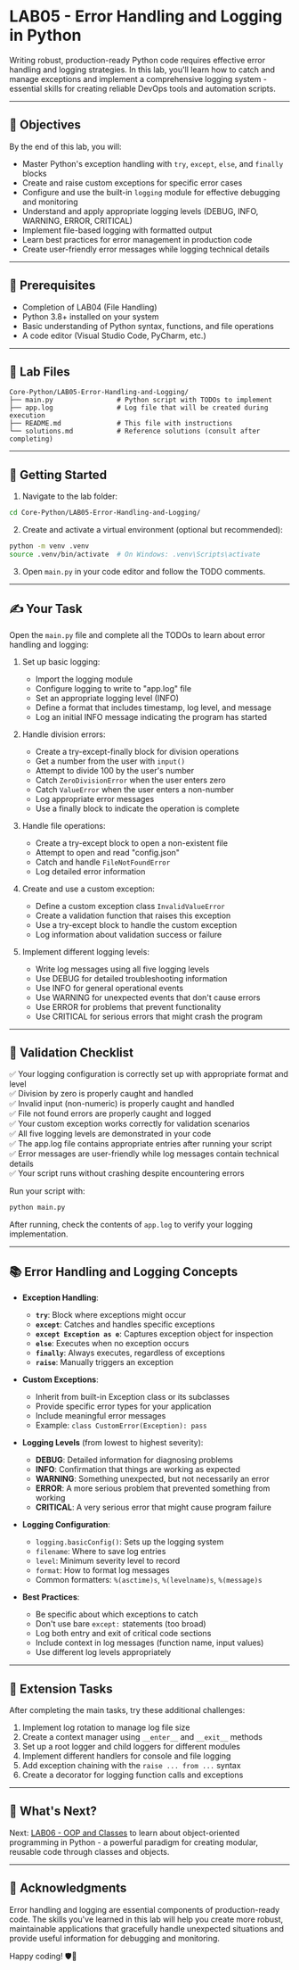 # LAB05 - Error Handling and Logging in Python

Writing robust, production-ready Python code requires effective error handling and logging strategies. In this lab, you'll learn how to catch and manage exceptions and implement a comprehensive logging system - essential skills for creating reliable DevOps tools and automation scripts.

---

## 🎯 Objectives

By the end of this lab, you will:
- Master Python's exception handling with `try`, `except`, `else`, and `finally` blocks
- Create and raise custom exceptions for specific error cases
- Configure and use the built-in `logging` module for effective debugging and monitoring
- Understand and apply appropriate logging levels (DEBUG, INFO, WARNING, ERROR, CRITICAL)
- Implement file-based logging with formatted output
- Learn best practices for error management in production code
- Create user-friendly error messages while logging technical details

---

## 🧰 Prerequisites

- Completion of LAB04 (File Handling)
- Python 3.8+ installed on your system
- Basic understanding of Python syntax, functions, and file operations
- A code editor (Visual Studio Code, PyCharm, etc.)

---

## 📁 Lab Files

```
Core-Python/LAB05-Error-Handling-and-Logging/
├── main.py                # Python script with TODOs to implement
├── app.log                # Log file that will be created during execution
├── README.md              # This file with instructions
└── solutions.md           # Reference solutions (consult after completing)
```

---

## 🚀 Getting Started

1. Navigate to the lab folder:
```bash
cd Core-Python/LAB05-Error-Handling-and-Logging/
```

2. Create and activate a virtual environment (optional but recommended):
```bash
python -m venv .venv
source .venv/bin/activate  # On Windows: .venv\Scripts\activate
```

3. Open `main.py` in your code editor and follow the TODO comments.

---

## ✍️ Your Task

Open the `main.py` file and complete all the TODOs to learn about error handling and logging:

1. Set up basic logging:
   - Import the logging module
   - Configure logging to write to "app.log" file
   - Set an appropriate logging level (INFO)
   - Define a format that includes timestamp, log level, and message
   - Log an initial INFO message indicating the program has started

2. Handle division errors:
   - Create a try-except-finally block for division operations
   - Get a number from the user with `input()`
   - Attempt to divide 100 by the user's number
   - Catch `ZeroDivisionError` when the user enters zero
   - Catch `ValueError` when the user enters a non-number
   - Log appropriate error messages
   - Use a finally block to indicate the operation is complete

3. Handle file operations:
   - Create a try-except block to open a non-existent file
   - Attempt to open and read "config.json"
   - Catch and handle `FileNotFoundError`
   - Log detailed error information

4. Create and use a custom exception:
   - Define a custom exception class `InvalidValueError`
   - Create a validation function that raises this exception
   - Use a try-except block to handle the custom exception
   - Log information about validation success or failure

5. Implement different logging levels:
   - Write log messages using all five logging levels
   - Use DEBUG for detailed troubleshooting information
   - Use INFO for general operational events
   - Use WARNING for unexpected events that don't cause errors
   - Use ERROR for problems that prevent functionality
   - Use CRITICAL for serious errors that might crash the program

---

## 🧪 Validation Checklist

✅ Your logging configuration is correctly set up with appropriate format and level  
✅ Division by zero is properly caught and handled  
✅ Invalid input (non-numeric) is properly caught and handled  
✅ File not found errors are properly caught and logged  
✅ Your custom exception works correctly for validation scenarios  
✅ All five logging levels are demonstrated in your code  
✅ The app.log file contains appropriate entries after running your script  
✅ Error messages are user-friendly while log messages contain technical details  
✅ Your script runs without crashing despite encountering errors  

Run your script with:
```bash
python main.py
```

After running, check the contents of `app.log` to verify your logging implementation.

---

## 📚 Error Handling and Logging Concepts

- **Exception Handling**:
  - **`try`**: Block where exceptions might occur
  - **`except`**: Catches and handles specific exceptions
  - **`except Exception as e`**: Captures exception object for inspection
  - **`else`**: Executes when no exception occurs
  - **`finally`**: Always executes, regardless of exceptions
  - **`raise`**: Manually triggers an exception

- **Custom Exceptions**:
  - Inherit from built-in Exception class or its subclasses
  - Provide specific error types for your application
  - Include meaningful error messages
  - Example: `class CustomError(Exception): pass`

- **Logging Levels** (from lowest to highest severity):
  - **DEBUG**: Detailed information for diagnosing problems
  - **INFO**: Confirmation that things are working as expected
  - **WARNING**: Something unexpected, but not necessarily an error
  - **ERROR**: A more serious problem that prevented something from working
  - **CRITICAL**: A very serious error that might cause program failure

- **Logging Configuration**:
  - `logging.basicConfig()`: Sets up the logging system
  - `filename`: Where to save log entries
  - `level`: Minimum severity level to record
  - `format`: How to format log messages
  - Common formatters: `%(asctime)s`, `%(levelname)s`, `%(message)s`

- **Best Practices**:
  - Be specific about which exceptions to catch
  - Don't use bare `except:` statements (too broad)
  - Log both entry and exit of critical code sections
  - Include context in log messages (function name, input values)
  - Use different log levels appropriately

---

## 🚀 Extension Tasks

After completing the main tasks, try these additional challenges:
1. Implement log rotation to manage log file size
2. Create a context manager using `__enter__` and `__exit__` methods
3. Set up a root logger and child loggers for different modules
4. Implement different handlers for console and file logging
5. Add exception chaining with the `raise ... from ...` syntax
6. Create a decorator for logging function calls and exceptions

---

## 💬 What's Next?

Next: [LAB06 - OOP and Classes](../LAB06-OOP-and-Classes/) to learn about object-oriented programming in Python - a powerful paradigm for creating modular, reusable code through classes and objects.

---

## 🙏 Acknowledgments

Error handling and logging are essential components of production-ready code. The skills you've learned in this lab will help you create more robust, maintainable applications that gracefully handle unexpected situations and provide useful information for debugging and monitoring.

Happy coding! 🛡️🐍

